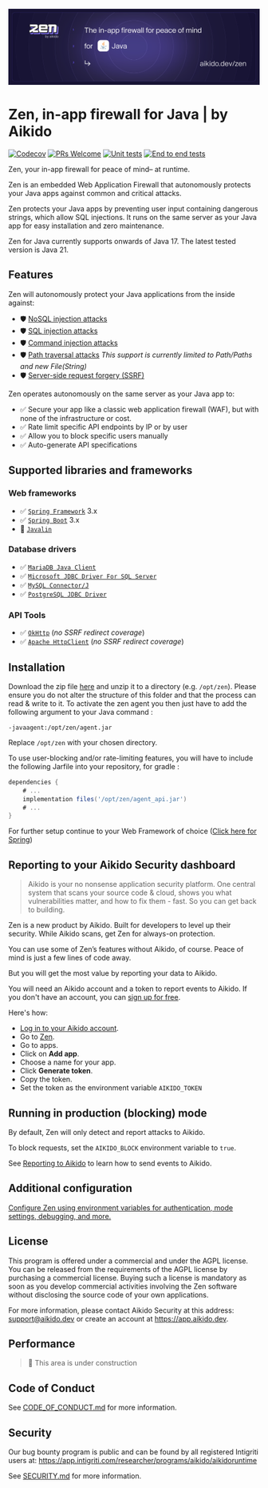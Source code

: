 ![Zen by Aikido for Java](./docs/banner.svg)


# Zen, in-app firewall for Java | by Aikido
[![Codecov](https://img.shields.io/codecov/c/github/AikidoSec/firewall-java?style=flat-square&token=AJK9LU35GY)](https://app.codecov.io/gh/aikidosec/firewall-java)
[![PRs Welcome](https://img.shields.io/badge/PRs-welcome-brightgreen.svg?style=flat-square)](http://makeapullrequest.com)
[![Unit tests](https://github.com/AikidoSec/firewall-java/actions/workflows/gradle-tests.yml/badge.svg)](https://github.com/AikidoSec/firewall-java/actions/workflows/gradle-tests.yml)
[![End to end tests](https://github.com/AikidoSec/firewall-java/actions/workflows/end2end.yml/badge.svg)](https://github.com/AikidoSec/firewall-java/actions/workflows/end2end.yml)

Zen, your in-app firewall for peace of mind– at runtime.

Zen is an embedded Web Application Firewall that autonomously protects your Java apps against common and critical attacks.

Zen protects your Java apps by preventing user input containing dangerous strings, which allow SQL injections. It runs on the same server as your Java app for easy installation and zero maintenance.

Zen for Java currently supports onwards of Java 17. The latest tested version is Java 21.

## Features

Zen will autonomously protect your Java applications from the inside against:

* 🛡️ [NoSQL injection attacks](https://www.aikido.dev/blog/web-application-security-vulnerabilities)
* 🛡️ [SQL injection attacks](https://www.aikido.dev/blog/the-state-of-sql-injections)
* 🛡️ [Command injection attacks](https://www.aikido.dev/blog/command-injection-in-2024-unpacked)
* 🛡️ [Path traversal attacks](https://owasp.org/www-community/attacks/Path_Traversal) *This support is currently limited to Path/Paths and new File(String)*
* 🛡️ [Server-side request forgery (SSRF)](./docs/ssrf.md)

Zen operates autonomously on the same server as your Java app to:

* ✅ Secure your app like a classic web application firewall (WAF), but with none of the infrastructure or cost.
* ✅ Rate limit specific API endpoints by IP or by user
* ✅ Allow you to block specific users manually
* ✅ Auto-generate API specifications
## Supported libraries and frameworks
### Web frameworks
* ✅ [`Spring Framework`](docs/spring.md) 3.x
* ✅ [`Spring Boot`](docs/spring.md) 3.x
* 🚧 [`Javalin`](docs/javalin.md)

### Database drivers
* ✅ [`MariaDB Java Client`](https://mvnrepository.com/artifact/org.mariadb.jdbc/mariadb-java-client)
* ✅ [`Microsoft JDBC Driver For SQL Server`](https://mvnrepository.com/artifact/com.microsoft.sqlserver/mssql-jdbc)
* ✅ [`MySQL Connector/J`](https://mvnrepository.com/artifact/com.mysql/mysql-connector-j)
* ✅ [`PostgreSQL JDBC Driver`](https://mvnrepository.com/artifact/org.postgresql/postgresql)

### API Tools
* ✅ [`OkHttp`](https://mvnrepository.com/artifact/com.squareup.okhttp3/okhttp) (*no SSRF redirect coverage*)
* ✅ [`Apache HttpClient`](https://mvnrepository.com/artifact/org.apache.httpcomponents/httpclient) (*no SSRF redirect coverage*)

## Installation

Download the zip file [here](https://github.com/AikidoSec/firewall-java/releases/latest) and unzip it to a directory (e.g. `/opt/zen`).
Please ensure you do not alter the structure of this folder and that the process can read & write to it.
To activate the zen agent you then just have to add the following argument to your Java command :
```
-javaagent:/opt/zen/agent.jar
```
Replace `/opt/zen` with your chosen directory.

To use user-blocking and/or rate-limiting features, you will have to include the following Jarfile into your repository, for gradle :
```gradle
dependencies {
    # ...
    implementation files('/opt/zen/agent_api.jar')
    # ...
}
```
For further setup continue to your Web Framework of choice ([Click here for Spring](./docs/spring.md))

## Reporting to your Aikido Security dashboard

> Aikido is your no nonsense application security platform. One central system that scans your source code & cloud, shows you what vulnerabilities matter, and how to fix them - fast. So you can get back to building.

Zen is a new product by Aikido. Built for developers to level up their security. While Aikido scans, get Zen for always-on protection.

You can use some of Zen’s features without Aikido, of course. Peace of mind is just a few lines of code away.

But you will get the most value by reporting your data to Aikido.

You will need an Aikido account and a token to report events to Aikido. If you don't have an account, you can [sign up for free](https://app.aikido.dev/login).

Here's how:
* [Log in to your Aikido account](https://app.aikido.dev/login).
* Go to [Zen](https://app.aikido.dev/runtime/services).
* Go to apps.
* Click on **Add app**.
* Choose a name for your app.
* Click **Generate token**.
* Copy the token.
* Set the token as the environment variable `AIKIDO_TOKEN`


## Running in production (blocking) mode

By default, Zen will only detect and report attacks to Aikido.

To block requests, set the `AIKIDO_BLOCK` environment variable to `true`.

See [Reporting to Aikido](#reporting-to-your-aikido-security-dashboard) to learn how to send events to Aikido.

## Additional configuration

[Configure Zen using environment variables for authentication, mode settings, debugging, and more.](https://help.aikido.dev/doc/configuration-via-env-vars/docrSItUkeR9)

## License

This program is offered under a commercial and under the AGPL license.
You can be released from the requirements of the AGPL license by purchasing
a commercial license. Buying such a license is mandatory as soon as you
develop commercial activities involving the Zen software without
disclosing the source code of your own applications.

For more information, please contact Aikido Security at this
address: support@aikido.dev or create an account at https://app.aikido.dev.

## Performance
> 🚧 This area is under construction

## Code of Conduct

See [CODE_OF_CONDUCT.md](.github/CODE_OF_CONDUCT.md) for more information.

## Security

Our bug bounty program is public and can be found by all registered Intigriti users at: https://app.intigriti.com/researcher/programs/aikido/aikidoruntime

See [SECURITY.md](.github/SECURITY.md) for more information.
